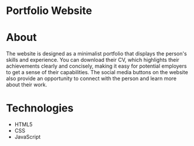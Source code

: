 # Portfolio Website

# About 
The website is designed as a minimalist portfolio that displays the person's skills and experience. You can download their CV, which highlights their achievements clearly and concisely, making it easy for potential employers to get a sense of their capabilities. The social media buttons on the website also provide an opportunity to connect with the person and learn more about their work.

# Technologies
- HTML5
- CSS
- JavaScript
